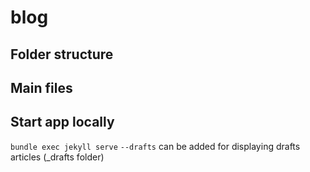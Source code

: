 # blog

## Folder structure

## Main files

## Start app locally

 `bundle exec jekyll serve`
 `--drafts` can be added for displaying drafts articles (_drafts folder)
